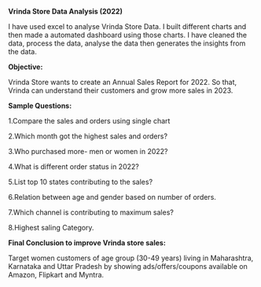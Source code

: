 **Vrinda Store Data Analysis (2022)**

I have used excel to analyse Vrinda Store Data. I built different charts and then made a automated dashboard using those charts. I have cleaned the data, process the data, analyse the data then generates the insights from the data.

**Objective:**

Vrinda Store wants to create an Annual Sales Report for 2022. So that, Vrinda can understand their customers and grow more sales in 2023.

**Sample Questions:**

1.Compare the sales and orders using single chart

2.Which month got the highest sales and orders?

3.Who purchased more- men or women in 2022?

4.What is different order status in 2022?

5.List top 10 states contributing to the sales?

6.Relation between age and gender based on number of orders.

7.Which channel is contributing to maximum sales? 

8.Highest saling Category.


**Final Conclusion to improve Vrinda store sales:**

Target women customers of age group (30-49 years) living in Maharashtra, Karnataka and Uttar Pradesh by showing ads/offers/coupons available on Amazon, Flipkart and Myntra.
